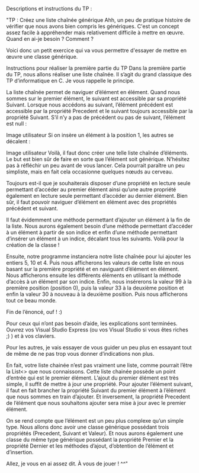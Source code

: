 Descriptions et instructions du TP :

"TP : Créez une liste chaînée générique
Ahh, un peu de pratique histoire de vérifier que nous avons bien compris les génériques. C'est un concept assez facile à appréhender mais relativement difficile à mettre en œuvre. Quand en ai-je besoin ? Comment ?

Voici donc un petit exercice qui va vous permettre d'essayer de mettre en œuvre une classe générique.

Instructions pour réaliser la première partie du TP
Dans la première partie du TP, nous allons réaliser une liste chaînée. Il s’agit du grand classique des TP d’informatique en C. Je vous rappelle le principe.

La liste chaînée permet de naviguer d’élément en élément. Quand nous sommes sur le premier élément, le suivant est accessible par sa propriété Suivant. Lorsque nous accédons au suivant, l’élément précédent est accessible par la propriété Precedent et le suivant toujours accessible par la propriété Suivant. S’il n’y a pas de précédent ou pas de suivant, l’élément est null :

Image utilisateur
Si on insère un élément à la position 1, les autres se décalent :

Image utilisateur
Voilà, il faut donc créer une telle liste chaînée d’éléments. Le but est bien sûr de faire en sorte que l’élément soit générique.
N’hésitez pas à réfléchir un peu avant de vous lancer. Cela pourrait paraître un peu simpliste, mais en fait cela occasionne quelques nœuds au cerveau.

Toujours est-il que je souhaiterais disposer d’une propriété en lecture seule permettant d’accéder au premier élément ainsi qu’une autre propriété également en lecture seule permettant d’accéder au dernier élément. Bien sûr, il faut pouvoir naviguer d’élément en élément avec des propriétés précédent et suivant.

Il faut évidemment une méthode permettant d’ajouter un élément à la fin de la liste. Nous aurons également besoin d’une méthode permettant d’accéder à un élément à partir de son indice et enfin d’une méthode permettant d’insérer un élément à un indice, décalant tous les suivants. Voilà pour la création de la classe !

Ensuite, notre programme instanciera notre liste chaînée pour lui ajouter les entiers 5, 10 et 4. Puis nous afficherons les valeurs de cette liste en nous basant sur la première propriété et en naviguant d’élément en élément.
Nous afficherons ensuite les différents éléments en utilisant la méthode d’accès à un élément par son indice.
Enfin, nous insérerons la valeur 99 à la première position (position 0), puis la valeur 33 à la deuxième position et enfin la valeur 30 à nouveau à la deuxième position.
Puis nous afficherons tout ce beau monde.

Fin de l’énoncé, ouf ! :)

Pour ceux qui n’ont pas besoin d’aide, les explications sont terminées. Ouvrez vos Visual Studio Express (ou vos Visual Studio si vous êtes riches ;) ) et à vos claviers.

Pour les autres, je vais essayer de vous guider un peu plus en essayant tout de même de ne pas trop vous donner d’indications non plus.

En fait, votre liste chainée n’est pas vraiment une liste, comme pourrait l’être la List<> que nous connaissons. Cette liste chainée possède un point d’entrée qui est le premier élément. L’ajout du premier élément est très simple, il suffit de mettre à jour une propriété. Pour ajouter l’élément suivant, il faut en fait brancher la propriété Suivant du premier élément à l’élément que nous sommes en train d’ajouter. Et inversement, la propriété Precedent de l’élément que nous souhaitons ajouter sera mise à jour avec le premier élément.

On se rend compte que l’élément est un peu plus complexe qu’un simple type. Nous allons donc avoir une classe générique possédant trois propriétés (Precedent, Suivant et Valeur). Et nous aurons également une classe du même type générique possédant la propriété Premier et la propriété Dernier et les méthodes d’ajout, d’obtention de l’élément et d’insertion.

Allez, je vous en ai assez dit. À vous de jouer ! ^^"